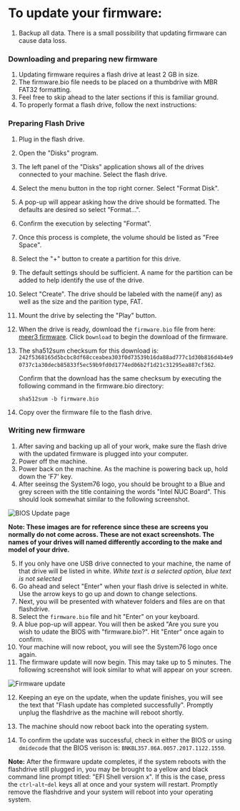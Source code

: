 # To update your firmware:

1. Backup all data. There is a small possibility that updating firmware can cause data loss.

### Downloading and preparing new firmware
1. Updating firmware requires a flash drive at least 2 GB in size.
2. The firmware.bio file needs to be placed on a thumbdrive with MBR FAT32 formatting.
3. Feel free to skip ahead to the later sections if this is familiar ground.
4. To properly format a flash drive, follow the next instructions:

### Preparing Flash Drive
1. Plug in the flash drive.
2. Open the "Disks" program.
3. The left panel of the "Disks" application shows all of the drives connected to your machine. Select the flash drive.
4. Select the menu button in the top right corner. Select "Format Disk".
5. A pop-up will appear asking how the drive should be formatted. The defaults are desired so select "Format...".
6. Confirm the execution by selecting "Format".
7. Once this process is complete, the volume should be listed as "Free Space".
8. Select the "+" button to create a partition for this drive.
9. The default settings should be sufficient. A name for the partition can be added to help identify the use of the drive.
10. Select "Create". The drive should be labeled with the name(if any) as well as the size and the parition type, FAT.
11. Mount the drive by selecting the "Play" button.
12. When the drive is ready, download the `firmware.bio` file from here: [meer3 firmware](https://github.com/system76/firmware-desktop/blob/master/meer3/firmware.bio). Click `Download` to begin the download of the firmware.

13. The sha512sum checksum for this download is:
```242f5368165d5bcbc8df68cceabea303f0d73539b16da88ad777c1d30b816d4b4e90737c1a30decb85833f5ec59b9fd0d1774ed06b2f1d21c31295ea887cf362```.

    Confirm that the download has the same checksum by executing the following command in the firmware.bio directory:

    `sha512sum -b firmware.bio`

14. Copy over the firmware file to the flash drive.


### Writing new firmware
1. After saving and backing up all of your work, make sure the flash drive with the updated firmware is plugged into your computer.
2. Power off the machine.
3. Power back on the machine. As the machine is powering back up, hold down the 'F7' key.
4. After seeinsg the System76 logo, you should be brought to a Blue and grey screen with the title containing the words "Intel NUC Board". This should look somewhat similar to the following screenshot.

![BIOS Update page](https://raw.githubusercontent.com/system76/firmware-desktop/master/meer3/images/1.jpg)

**Note: These images are for reference since these are screens you normally do not come across. These are not exact screenshots. The names of your drives will named differently according to the make and model of your drive.**

5. If you only have one USB drive connected to your machine, the name of that drive will be listed in white. *White text is a selected option, blue text is not selected*
6. Go ahead and select "Enter" when your flash drive is selected in white. Use the arrow keys to go up and down to change selections.
7. Next, you will be presented with whatever folders and files are on that flashdrive.
8. Select the `firmware.bio` file and hit "Enter" on your keyboard.
9. A blue pop-up will appear. You will then be asked "Are you sure you wish to udate the BIOS with "firmware.bio?". Hit "Enter" once again to confirm.
10. Your machine will now reboot, you will see the System76 logo once again.
11. The firmware update will now begin. This may take up to 5 minutes. The following screenshot will look similar to what will appear on your screen.

![Firmware update](https://raw.githubusercontent.com/system76/firmware-desktop/master/meer3/images/2.jpg)


12. Keeping an eye on the update, when the update finishes, you will see the text that "Flash update has completed successfully". Promptly unplug the flashdrive as the machine will reboot shortly.
13. The machine should now reboot back into the operating system.

14. To confirm the update was successful, check in either the BIOS or using `dmidecode` that the BIOS verison is: `BNKBL357.86A.0057.2017.1122.1550`. 

**Note:**
After the firmware update completes, if the system reboots with the flashdrive still plugged in, you may be brought to a yellow and black command line prompt titled: "EFI Shell version x". If this is the case, press the `ctrl`-`alt`-`del` keys all at once and your system will restart. Promptly remove the flashdrive and your system will reboot into your operating system.

